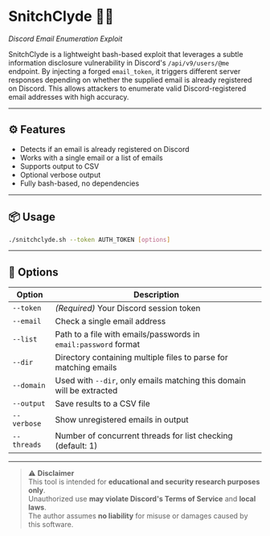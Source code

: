 # SnitchClyde 🕵️‍♂️  
_Discord Email Enumeration Exploit_

SnitchClyde is a lightweight bash-based exploit that leverages a subtle information disclosure vulnerability in Discord's `/api/v9/users/@me` endpoint. By injecting a forged `email_token`, it triggers different server responses depending on whether the supplied email is already registered on Discord. This allows attackers to enumerate valid Discord-registered email addresses with high accuracy.

---

## ⚙️ Features

- Detects if an email is already registered on Discord  
- Works with a single email or a list of emails  
- Supports output to CSV  
- Optional verbose output  
- Fully bash-based, no dependencies

---

## 📦 Usage

```bash
./snitchclyde.sh --token AUTH_TOKEN [options]
```

---

## 🔧 Options

| Option      | Description                                                           |
| ----------- | --------------------------------------------------------------------- |
| `--token`   | *(Required)* Your Discord session token                               |
| `--email`   | Check a single email address                                          |
| `--list`    | Path to a file with emails/passwords in `email:password` format       |
| `--dir`     | Directory containing multiple files to parse for matching emails      |
| `--domain`  | Used with `--dir`, only emails matching this domain will be extracted |
| `--output`  | Save results to a CSV file                                            |
| `--verbose` | Show unregistered emails in output                                    |
| `--threads` | Number of concurrent threads for list checking (default: 1)           |

---

> ⚠️ **Disclaimer**  
> This tool is intended for **educational and security research purposes only**.  
> Unauthorized use **may violate Discord's Terms of Service** and **local laws**.  
> The author assumes **no liability** for misuse or damages caused by this software.

